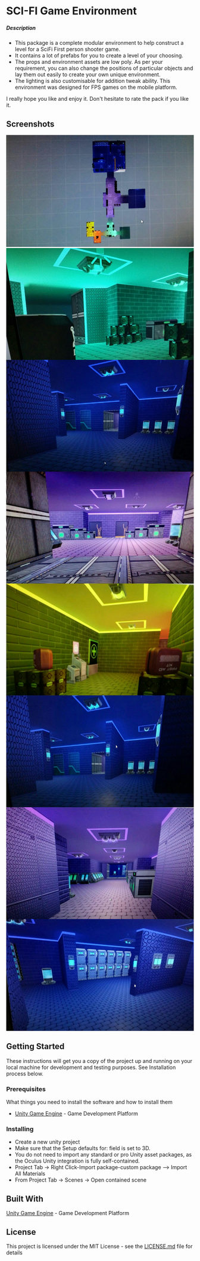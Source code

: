 
# SCI-FI Game Environment 
##### Description

* This package is a complete modular environment to help construct a level for a SciFi First person shooter game. 
* It contains a lot of prefabs for you to create a level of your choosing.
* The props and environment assets are low poly. As per your requirement, you can also change the positions of particular objects and lay them out easily to create your own unique environment. 
* The lighting is also customisable for addition tweak ability. 
This environment was designed for FPS games on the mobile platform.

I really hope you like and enjoy it. Don't hesitate to rate the pack if you like it. 

## Screenshots

<img src="\screenshots\image1.jpg" height="300" width="630"/> 
  <img src="\screenshots\image2.jpg"height="300" width="630" align="center" />
   <img src="\screenshots\image3.jpg"height="300" width="630" align="center" />
    <img src="\screenshots\image4.jpg"height="300" width="630" align="center" />
     <img src="\screenshots\image5.jpg"height="300" width="630" align="center" />
      <img src="\screenshots\image6.jpg"height="300" width="630" align="center" />
       <img src="\screenshots\image7.jpg"height="300" width="630" align="center" />
         <img src="\screenshots\image8.jpg"height="300" width="630 " align="center" />
        

## Getting Started

These instructions will get you a copy of the project up and running on your local machine for development and testing purposes. See Installation process below.

### Prerequisites

What things you need to install the software and how to install them

* [Unity Game Engine](https://unity3d.com/) - Game Development Platform

### Installing
  
* Create a new unity project 
* Make sure that the Setup defaults for: field is set to 3D.
* You do not need to import any standard or pro Unity asset packages, as the Oculus Unity integration is fully self-contained.
* Project Tab -> Right Click-Import package-custom package --> Import All Materials 
* From Project Tab -> Scenes -> Open contained scene

## Built With

[Unity Game Engine](https://unity3d.com/) - Game Development Platform

## License

This project is licensed under the MIT License - see the [LICENSE.md](https://github.com/LuckyRathod/SCI-FI-Game-Environment-/blob/master/LICENSE) file for details

